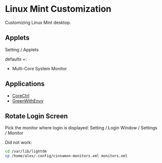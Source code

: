 # Linux Mint Customization

Customizing Linux Mint desktop.

## Applets

Setting / Applets

defaults +:

* Multi-Core System Monitor

## Applications

* [CoreCtrl](https://gitlab.com/corectrl/corectrl)
* [GreenWithEnvy](https://gitlab.com/leinardi/gwe)

## Rotate Login Screen

Pick the monitor where login is displayed:
Setting / Login Window / Settings / Monitor

Did not work:
```sh
cd /var/lib/lightdm
cp /home/alex/.config/cinnamon-monitors.xml monitors.xml
```
